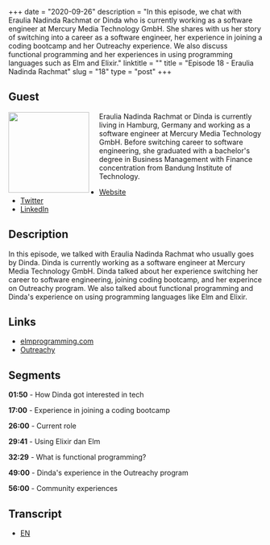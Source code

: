 +++
date = "2020-09-26"
description = "In this episode, we chat with Eraulia Nadinda Rachmat or Dinda who is currently working as a software engineer at Mercury Media Technology GmbH. She shares with us her story of switching into a career as a software engineer, her experience in joining a coding bootcamp and her Outreachy experience. We also discuss functional programming and her experiences in using programming languages such as Elm and Elixir."
linktitle = ""
title = "Episode 18 - Eraulia Nadinda Rachmat"
slug = "18"
type = "post"
+++

## Guest

<img style="float: left; width: 160px; margin-right: 20px;" src="/img/ep18.jpg">

Eraulia Nadinda Rachmat or Dinda is currently living in Hamburg, Germany and working as a software engineer at Mercury Media Technology GmbH. Before switching career to software engineering, she graduated with a bachelor's degree in Business Management with Finance concentration from Bandung Institute of Technology.

- [Website](https://nadinda.dev/)
- [Twitter](https://twitter.com/nadindadev)
- [LinkedIn](https://www.linkedin.com/in/eraulianr/)

## Description

In this episode, we talked with Eraulia Nadinda Rachmat who usually goes by Dinda. Dinda is currently working as a software engineer at Mercury Media Technology GmbH. Dinda talked about her experience switching her career to software engineering, joining coding bootcamp, and her experince on Outreachy program. We also talked about functional programming and Dinda's experience on using programming languages like Elm and Elixir.

<div class="audioplayer">
    <audio>
        <source src="https://anchor.fm/s/9cae1b8/podcast/play/19008344/https%3A%2F%2Fd3ctxlq1ktw2nl.cloudfront.net%2Fstaging%2F2020-8-3%2Fe9da8aca-c072-9f20-6f2c-4b093dfbe468.mp3" rel="preload" as="audio">
    </audio>
</div>

## Links

- [elmprogramming.com](http://elmprogramming.com)
- [Outreachy](https://www.outreachy.org/)

## Segments

**01:50** - How Dinda got interested in tech

**17:00** - Experience in joining a coding bootcamp

**26:00** - Current role

**29:41** - Using Elixir dan Elm

**32:29** - What is functional programming?

**49:00** - Dinda's experience in the Outreachy program

**56:00** - Community experiences

## Transcript

- [EN](transcript)
